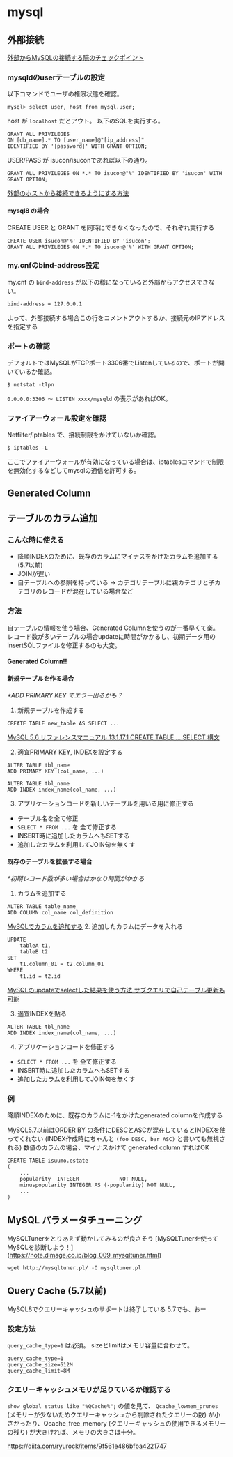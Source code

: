 # mysql

## 外部接続
[外部からMySQLの接続する際のチェックポイント](https://gist.github.com/koudaiii/10696132)

### mysqldのuserテーブルの設定

以下コマンドでユーザの権限状態を確認。
```
mysql> select user, host from mysql.user;
```
host が `localhost` だとアウト。
以下のSQLを実行する。
```
GRANT ALL PRIVILEGES 
ON [db_name].* TO [user_name]@"[ip_address]" 
IDENTIFIED BY '[password]' WITH GRANT OPTION;
```
USER/PASS が isucon/isuconであれば以下の通り。
```
GRANT ALL PRIVILEGES ON *.* TO isucon@"%" IDENTIFIED BY 'isucon' WITH GRANT OPTION;
```

[外部のホストから接続できるようにする方法](https://www.wakuwakubank.com/posts/322-mysql-access-host/)


#### mysql8 の場合
CREATE USER と GRANT を同時にできなくなったので、それぞれ実行する
```
CREATE USER isucon@'%' IDENTIFIED BY 'isucon';
GRANT ALL PRIVILEGES ON *.* TO isucon@'%' WITH GRANT OPTION;
```


### my.cnfのbind-address設定
my.cnf の `bind-address` が以下の様になっていると外部からアクセスできない。
```
bind-address = 127.0.0.1
```
よって、外部接続する場合この行をコメントアウトするか、接続元のIPアドレスを指定する

### ポートの確認

デフォルトではMySQLがTCPポート3306番でListenしているので、ポートが開いているか確認。

```
$ netstat -tlpn
```
`0.0.0.0:3306 ～ LISTEN xxxx/mysqld` の表示があればOK。

### ファイアーウォール設定を確認

Netfilter/iptables で、接続制限をかけていないか確認。
```
$ iptables -L
```
ここでファイアーウォールが有効になっている場合は、iptablesコマンドで制限を無効化するなどしてmysqlの通信を許可する。

## Generated Column

## テーブルのカラム追加
### こんな時に使える
- 降順INDEXのために、既存のカラムにマイナスをかけたカラムを追加する (5.7以前)
- JOINが遅い
- 自テーブルへの参照を持っている
→ カテゴリテーブルに親カテゴリと子カテゴリのレコードが混在している場合など

### 方法
自テーブルの情報を使う場合、Generated Columnを使うのが一番早くて楽。
レコード数が多いテーブルの場合updateに時間がかかるし、初期データ用のinsertSQLファイルを修正するのも大変。


#### Generated Column!!


#### 新規テーブルを作る場合
*\*ADD PRIMARY KEY でエラー出るかも？*

1. 新規テーブルを作成する
```
CREATE TABLE new_table AS SELECT ...
``` 
[MySQL 5.6 リファレンスマニュアル 13.1.17.1 CREATE TABLE ... SELECT 構文](https://dev.mysql.com/doc/refman/5.6/ja/create-table-select.html)

2. 適宜PRIMARY KEY, INDEXを設定する
```
ALTER TABLE tbl_name 
ADD PRIMARY KEY (col_name, ...)
``` 
```
ALTER TABLE tbl_name 
ADD INDEX index_name(col_name, ...)
```

3. アプリケーションコードを新しいテーブルを用いる用に修正する
- テーブル名を全て修正
- `SELECT * FROM ...` を 全て修正する
- INSERT時に追加したカラムへもSETする
- 追加したカラムを利用してJOIN句を無くす



#### 既存のテーブルを拡張する場合
*\*初期レコード数が多い場合はかなり時間がかかる*
1. カラムを追加する
```
ALTER TABLE table_name 
ADD COLUMN col_name col_definition
```
[MySQLでカラムを追加する](https://uxmilk.jp/12612)
2. 追加したカラムにデータを入れる
```
UPDATE
    tableA t1,
    tableB t2
SET 
    t1.column_01 = t2.column_01
WHERE
    t1.id = t2.id
```
[MySQLのupdateでselectした結果を使う方法 サブクエリで自己テーブル更新も可能](https://style.potepan.com/articles/19076.html)

3. 適宜INDEXを貼る
```
ALTER TABLE tbl_name 
ADD INDEX index_name(col_name, ...)
```

4. アプリケーションコードを修正する
- `SELECT * FROM ...` を 全て修正する
- INSERT時に追加したカラムへもSETする
- 追加したカラムを利用してJOIN句を無くす

### 例
降順INDEXのために、既存のカラムに-1をかけたgenerated columnを作成する

MySQL5.7以前はORDER BY の条件にDESCとASCが混在しているとINDEXを使ってくれない (INDEX作成時にちゃんと `(foo DESC, bar ASC)` と書いても無視される)
数値のカラムの場合、マイナスかけて generated column すればOK

```
CREATE TABLE isuumo.estate
(
	...
	popularity  INTEGER             NOT NULL,
	minuspopularity INTEGER AS (-popularity) NOT NULL, 
	...
)
```


## MySQL パラメータチューニング
MySQLTunerをとりあえず動かしてみるのが良さそう
[MySQLTunerを使ってMySQLを診断しよう！] (https://note.dimage.co.jp/blog_009_mysqltuner.html)

```
wget http://mysqltuner.pl/ -O mysqltuner.pl
```


## Query Cache (5.7以前)
MySQL8でクエリーキャッシュのサポートは終了している
5.7でも、おー

### 設定方法
`query_cache_type=1` は必須。
sizeとlimitはメモリ容量に合わせて。
```
query_cache_type=1
query_cache_size=512M
query_cache_limit=8M
```

### クエリーキャッシュメモリが足りているか確認する

`show global status like "%QCache%";` の値を見て、 `Qcache_lowmem_prunes`  (メモリーが少ないためクエリーキャッシュから削除されたクエリーの数) が小さかったり、Qcache_free_memory (クエリーキャッシュの使用できるメモリーの残り) が大きければ、メモリの大きさは十分。

https://qiita.com/ryurock/items/9f561e486bfba4221747
<!--stackedit_data:
eyJoaXN0b3J5IjpbMTU5NDk2OTMxMiwyMDMxNjUyMDU0LC0xMT
U0MjUxNzg0LDY5MzU4Nzg2NywtNjc5Mzc4NjcxLDEwNTgwMjIx
ODUsMTE1NTQ3NTQ2MiwxMDE4MjMzNzUyLC0xMjkyMzQ1MjM5LC
0xNTMzMTA3MzkyLDE2Mjk1NTQ2NzUsLTkwOTQ1Njk5NywtMTE0
ODU0NzIyOSwtMjc2OTQ4MzE4LDEwMTU0OTE1MjAsMTExNzM2OT
gwLDc0MjE5NTYwNV19
-->
